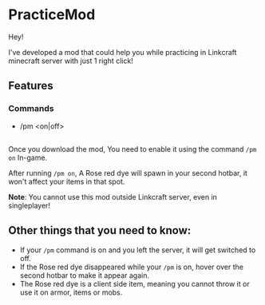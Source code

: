 # PracticeMod



Hey!

I've developed a mod that could help you while practicing in Linkcraft minecraft server with just 1 right click!

## Features

### Commands
- /pm <on|off>

##  

Once you download the mod, You need to enable it using the command `/pm on` In-game.

After running `/pm on`, A Rose red dye will spawn in your second hotbar, it won't affect your items in that spot.

**Note**: You cannot use this mod outside Linkcraft server, even in singleplayer!



## Other things that you need to know:

- If your `/pm` command is on and you left the server, it will get switched to off.
- If the Rose red dye disappeared while your `/pm` is on, hover over the second hotbar to make it appear again.
- The Rose red dye is a client side item, meaning you cannot throw it or use it on armor, items or mobs.

